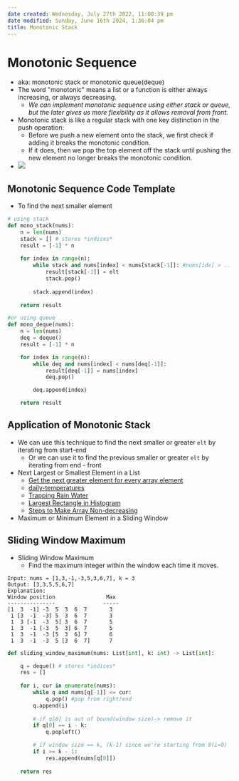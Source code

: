```yaml
---
date created: Wednesday, July 27th 2022, 11:08:39 pm
date modified: Sunday, June 16th 2024, 1:36:04 pm
title: Monotonic Stack
---
```


# Monotonic Sequence

- aka: monotonic stack or monotonic queue(deque)
- The word "monotonic" means a list or a function is either always increasing, or always decreasing.
	- *We can implement monotonic sequence using either stack or queue, but the later gives us more flexibility as it allows removal from front.*
- Monotonic stack is like a regular stack with one key distinction in the push operation:
	- Before we push a new element onto the stack, we first check if adding it breaks the monotonic condition.
	- If it does, then we pop the top element off the stack until pushing the new element no longer breaks the monotonic condition.
- ![](https://miro.medium.com/max/1400/1*HC8mM4Kv66ms3iFevERzIg.png)

## Monotonic Sequence Code Template

- To find the next smaller element

```python
# using stack
def mono_stack(nums):
    n = len(nums)
    stack = [] # stores *indices*
    result = [-1] * n
    
    for index in range(n):
        while stack and nums[index] < nums[stack[-1]]: #nums[idx] > ... for next greater elt
            result[stack[-1]] = elt
            stack.pop()
        
        stack.append(index)
    
    return result

#or using queue
def mono_deque(nums):
    n = len(nums)
    deq = deque()
    result = [-1] * n

    for index in range(n):
        while deq and nums[index] < nums[deq[-1]]:
            result[deq[-1]] = nums[index]
            deq.pop()

        deq.append(index)

    return result
```

## Application of Monotonic Stack

- We can use this technique to find the next smaller or greater `elt` by iterating from start-end
	- Or we can use it to find the previous smaller or greater `elt` by iterating from end - front
- Next Largest or Smallest Element in a List
	- [Get the next greater element for every array element](https://leetcode.com/problems/next-greater-element-i/)
	- [daily-temperatures](https://leetcode.com/problems/daily-temperatures/)
	- [Trapping Rain Water](https://leetcode.com/problems/trapping-rain-water)
	- [Largest Rectangle in Histogram](https://leetcode.com/problems/largest-rectangle-in-histogram)
	- [Steps to Make Array Non-decreasing](https://leetcode.com/problems/steps-to-make-array-non-decreasing)
- Maximum or Minimum Element in a Sliding Window

## Sliding Window Maximum

- Sliding Window Maximum
	- Find the maximum integer within the window each time it moves.

```
Input: nums = [1,3,-1,-3,5,3,6,7], k = 3
Output: [3,3,5,5,6,7]
Explanation: 
Window position                Max
---------------               -----
[1  3  -1] -3  5  3  6  7       3
 1 [3  -1  -3] 5  3  6  7       3
 1  3 [-1  -3  5] 3  6  7       5
 1  3  -1 [-3  5  3] 6  7       5
 1  3  -1  -3 [5  3  6] 7       6
 1  3  -1  -3  5 [3  6  7]      7
```

```python
def sliding_window_maximum(nums: List[int], k: int) -> List[int]:

    q = deque() # stores *indices*
    res = []
    
    for i, cur in enumerate(nums):
        while q and nums[q[-1]] <= cur:
            q.pop() #pop from right/end
        q.append(i)
        
        # if q[0] is out of bound(window size)-> remove it
        if q[0] == i - k:
            q.popleft()

        # if window size == k, (k-1) since we're starting from 0(i=0)
        if i >= k - 1:
            res.append(nums[q[0]])
            
    return res
```
